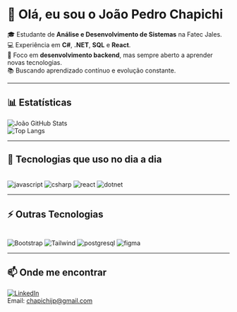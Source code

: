 # 👋 Olá, eu sou o João Pedro Chapichi  

🎓 Estudante de **Análise e Desenvolvimento de Sistemas** na Fatec Jales.  
💻 Experiência em **C#**, **.NET**, **SQL** e **React**.  
🔧 Foco em **desenvolvimento backend**, mas sempre aberto a aprender novas tecnologias.  
📚 Buscando aprendizado contínuo e evolução constante.  

---

## 📊 Estatísticas
![João GitHub Stats](https://github-readme-stats.vercel.app/api?username=joao-pedro-chapichi&show_icons=true&theme=dracula)  
![Top Langs](https://github-readme-stats.vercel.app/api/top-langs/?username=joao-pedro-chapichi&layout=compact&theme=dracula)

---

## 🚀 Tecnologias que uso no dia a dia
<div style="display: inline_block"><br>
    <img align="center" alt="javascript" src="https://img.shields.io/badge/JavaScript-F7DF1E?style=for-the-badge&logo=javascript&logoColor=black"/>
    <img align="center" alt="csharp" src="https://img.shields.io/badge/C%23-239120?style=for-the-badge&logo=c-sharp&logoColor=white"/>
    <img align="center" alt="react" src="https://img.shields.io/badge/React-20232A?style=for-the-badge&logo=react&logoColor=61DAFB"/>
    <img align="center" alt="dotnet" src="https://img.shields.io/badge/.NET-5C2D91?style=for-the-badge&logo=.net&logoColor=white"/>
</div>

---

## ⚡ Outras Tecnologias
<div style="display: inline_block"><br>
    <img align="center" alt="Bootstrap" src="https://img.shields.io/badge/Bootstrap-563D7C?style=for-the-badge&logo=bootstrap&logoColor=white"/>
    <img align="center" alt="Tailwind" src="https://img.shields.io/badge/Tailwind_CSS-38B2AC?style=for-the-badge&logo=tailwind-css&logoColor=white"/>
    <img align="center" alt="postgresql" src="https://img.shields.io/badge/PostgreSQL-316192?style=for-the-badge&logo=postgresql&logoColor=white"/>
    <img align="center" alt="figma" src="https://img.shields.io/badge/Figma-F24E1E?style=for-the-badge&logo=figma&logoColor=white"/>
</div>

---

## 📫 Onde me encontrar
[![LinkedIn](https://img.shields.io/badge/LinkedIn-0A66C2?style=for-the-badge&logo=linkedin&logoColor=white)](https://www.linkedin.com/in/jo%C3%A3o-pedro-chapichi/)  
Email: chapichijp@gmail.com
